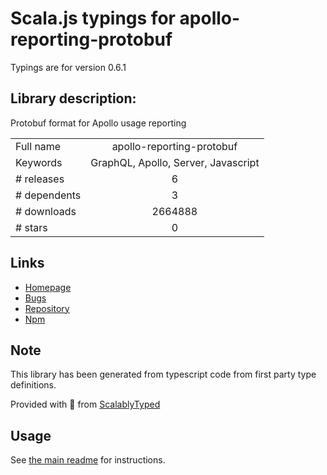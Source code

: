 
# Scala.js typings for apollo-reporting-protobuf

Typings are for version 0.6.1

## Library description:
Protobuf format for Apollo usage reporting

|                    |                 |
| ------------------ | :-------------: |
| Full name          | apollo-reporting-protobuf |
| Keywords           | GraphQL, Apollo, Server, Javascript |
| # releases         | 6 |
| # dependents       | 3 |
| # downloads        | 2664888 |
| # stars            | 0 |

## Links
- [Homepage](https://github.com/apollographql/apollo-server#readme)
- [Bugs](https://github.com/apollographql/apollo-server/issues)
- [Repository](https://github.com/apollographql/apollo-server)
- [Npm](https://www.npmjs.com/package/apollo-reporting-protobuf)
    


## Note
This library has been generated from typescript code from first party type definitions.

Provided with :purple_heart: from [ScalablyTyped](https://github.com/oyvindberg/ScalablyTyped)

## Usage
See [the main readme](../../readme.md) for instructions.


